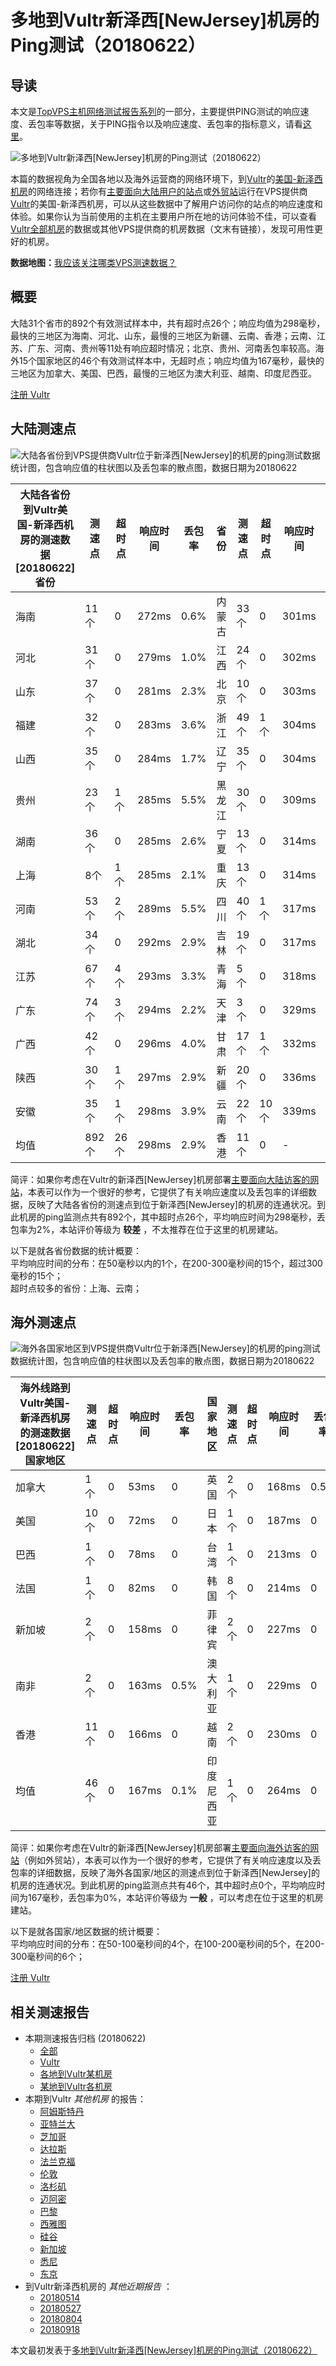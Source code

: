 #  多地到Vultr新泽西[NewJersey]机房的Ping测试（20180622） 

## 导读

本文是[TopVPS主机网络测试报告系列](https://vps123.top/pingtest)的一部分，主要提供PING测试的响应速度、丢包率等数据，关于PING指令以及响应速度、丢包率的指标意义，请看[这里](https://vps123.top/what-is-ping.html)。

![多地到Vultr新泽西\[NewJersey\]机房的Ping测试（20180622）](/images/thumbnails/to_vultr_NewJersey.png)

本篇的数据视角为全国各地以及海外运营商的网络环境下，到[Vultr](https://vps123.top/go/vultr)的[美国-新泽西机房](https://vps123.top/vultr-facilities.html#newjersey)的网络连接；若你有[主要面向大陆用户的站点](https://vps123.top/website-for-mainland-users.html)或[外贸站](https://vps123.top/website-for-internation-trade.html)运行在VPS提供商[Vultr](https://vps123.top/go/vultr)的美国-新泽西机房，可以从这些数据中了解用户访问你的站点的响应速度和体验。如果你认为当前使用的主机在主要用户所在地的访问体验不佳，可以查看[Vultr全部机房](/vultr/isp/china/20180622-vultr-isp-china.md)的数据或其他VPS提供商的机房数据（文末有链接），发现可用性更好的机房。

**数据地图：**[我应该关注哪类VPS测速数据？](https://vps123.top/find-pingtest-data-you-need.html)

## 概要

大陆31个省市的892个有效测试样本中，共有超时点26个；响应均值为298毫秒，最快的三地区为海南、河北、山东，最慢的三地区为新疆、云南、香港；云南、江苏、广东、河南、贵州等11处有响应超时情况；北京、贵州、河南丢包率较高。海外15个国家地区的46个有效测试样本中，无超时点；响应均值为167毫秒，最快的三地区为加拿大、美国、巴西，最慢的三地区为澳大利亚、越南、印度尼西亚。

[注册 Vultr](https://vps123.top/go/vultr/_btn1)

## 大陆测速点

![大陆各省份到VPS提供商Vultr位于新泽西\[NewJersey\]的机房的ping测试数据统计图，包含响应值的柱状图以及丢包率的散点图，数据日期为20180622](/images/pingtests/vultr_20180622/plot_idc_vultr_usa-newjersey_20180622_mainland.png)

大陆各省份到Vultr美国-新泽西机房的测速数据 [20180622] 省份 | 测速点 | 超时点 | 响应时间 | 丢包率 | 省份 | 测速点 | 超时点 | 响应时间 | 丢包率  
---|---|---|---|---|---|---|---|---|---  
海南 | 11个 | 0 | 272ms | 0.6% | 内蒙古 | 33个 | 0 | 301ms | 2.9%  
河北 | 31个 | 0 | 279ms | 1.0% | 江西 | 24个 | 0 | 302ms | 2.5%  
山东 | 37个 | 0 | 281ms | 2.3% | 北京 | 10个 | 0 | 303ms | 6.2%  
福建 | 32个 | 0 | 283ms | 3.6% | 浙江 | 49个 | 1个 | 304ms | 3.1%  
山西 | 35个 | 0 | 284ms | 1.7% | 辽宁 | 35个 | 0 | 304ms | 3.1%  
贵州 | 23个 | 1个 | 285ms | 5.5% | 黑龙江 | 30个 | 0 | 309ms | 2.5%  
湖南 | 36个 | 0 | 285ms | 2.6% | 宁夏 | 13个 | 0 | 314ms | 0.9%  
上海 | 8个 | 1个 | 285ms | 2.1% | 重庆 | 13个 | 0 | 314ms | 0.6%  
河南 | 53个 | 2个 | 289ms | 5.5% | 四川 | 40个 | 1个 | 317ms | 2.4%  
湖北 | 34个 | 0 | 292ms | 2.9% | 吉林 | 19个 | 0 | 317ms | 1.4%  
江苏 | 67个 | 4个 | 293ms | 3.3% | 青海 | 5个 | 0 | 318ms | 1.2%  
广东 | 74个 | 3个 | 294ms | 2.2% | 天津 | 3个 | 0 | 329ms | 1.8%  
广西 | 42个 | 0 | 296ms | 4.0% | 甘肃 | 17个 | 1个 | 332ms | 2.0%  
陕西 | 30个 | 1个 | 297ms | 2.9% | 新疆 | 20个 | 0 | 336ms | 1.8%  
安徽 | 35个 | 1个 | 298ms | 3.9% | 云南 | 22个 | 10个 | 339ms | 0.9%  
均值 | 892个 | 26个 | 298ms | 2.9% | 香港 | 11个 | 0 | - | -  
  
简评：如果你考虑在Vultr的新泽西[NewJersey]机房部署[主要面向大陆访客的网站](website-for-mainland-users.html)，本表可以作为一个很好的参考，它提供了有关响应速度以及丢包率的详细数据，反映了大陆各省份的测速点到位于新泽西[NewJersey]的机房的连通状况。到此机房的ping监测点共有892个，其中超时点26个，平均响应时间为298毫秒，丢包率为2%，本站评价等级为 **较差** ，不太推荐在位于这里的机房建站。

以下是就各省份数据的统计概要：  
平均响应时间的分布：在50毫秒以内的1个，在200-300毫秒间的15个，超过300毫秒的15个；  
超时点较多的省份：上海、云南；

## 海外测速点

![海外各国家地区到VPS提供商Vultr位于新泽西\[NewJersey\]的机房的ping测试数据统计图，包含响应值的柱状图以及丢包率的散点图，数据日期为20180622](/images/pingtests/vultr_20180622/plot_idc_vultr_usa-newjersey_20180622_overseas.png)

海外线路到Vultr美国-新泽西机房的测速数据 [20180622] 国家地区 | 测速点 | 超时点 | 响应时间 | 丢包率 | 国家地区 | 测速点 | 超时点 | 响应时间 | 丢包率  
---|---|---|---|---|---|---|---|---|---  
加拿大 | 1个 | 0 | 53ms | 0 | 英国 | 2个 | 0 | 168ms | 0.5%  
美国 | 10个 | 0 | 72ms | 0 | 日本 | 1个 | 0 | 187ms | 0  
巴西 | 1个 | 0 | 78ms | 0 | 台湾 | 1个 | 0 | 213ms | 0  
法国 | 1个 | 0 | 82ms | 0 | 韩国 | 8个 | 0 | 214ms | 0  
新加坡 | 2个 | 0 | 158ms | 0 | 菲律宾 | 2个 | 0 | 227ms | 0  
南非 | 2个 | 0 | 163ms | 0.5% | 澳大利亚 | 1个 | 0 | 229ms | 0  
香港 | 11个 | 0 | 166ms | 0 | 越南 | 2个 | 0 | 230ms | 0  
均值 | 46个 | 0 | 167ms | 0.1% | 印度尼西亚 | 1个 | 0 | 264ms | 0  
  
简评：如果你考虑在Vultr的新泽西[NewJersey]机房部署[主要面向海外访客的网站](https://vps123.top/website-for-internation-trade.html)（例如外贸站），本表可以作为一个很好的参考，它提供了有关响应速度以及丢包率的详细数据，反映了海外各国家/地区的测速点到位于新泽西[NewJersey]的机房的连通状况。到此机房的ping监测点共有46个，其中超时点0个，平均响应时间为167毫秒，丢包率为0%，本站评价等级为 **一般** ，可以考虑在位于这里的机房建站。

以下是就各国家/地区数据的统计概要：  
平均响应时间的分布：在50-100毫秒间的4个，在100-200毫秒间的5个，在200-300毫秒间的6个；

[注册 Vultr](https://vps123.top/go/vultr/_btn2)

## 相关测速报告

  * 本期测速报告归档 (20180622) 
    * [全部](https://vps123.top/pingtests/20180622 "本期各VPS提供商全部测速报告")
    * [Vultr](https://vps123.top/pingtests/idc-vultr/20180622 "本期Vultr的全部测速报告")
    * [各地到Vultr某机房](https://vps123.top/pingtests/idc-vultr/isp-global/20180622 "以Vultr某机房为关注对象的视角，横向比较大陆各省份、海外各国家地区")
    * [某地到Vultr各机房](https://vps123.top/pingtests/idc-vultr/facility-all/20180622 "以大陆某省份为关注对象的视角，横向比较Vultr各机房")
  * 本期到Vultr _其他机房_ 的报告： 
    * [阿姆斯特丹](/vultr/idc/amsterdam/20180622-vultr-idc-amsterdam.md "多地到Vultr阿姆斯特丹机房的Ping测试 20180622")
    * [亚特兰大](/vultr/idc/atlanta/20180622-vultr-idc-atlanta.md "多地到Vultr亚特兰大机房的Ping测试 20180622")
    * [芝加哥](/vultr/idc/chicago/20180622-vultr-idc-chicago.md "多地到Vultr芝加哥机房的Ping测试 20180622")
    * [达拉斯](/vultr/idc/dallas/20180622-vultr-idc-dallas.md "多地到Vultr达拉斯机房的Ping测试 20180622")
    * [法兰克福](/vultr/idc/frankfurt/20180622-vultr-idc-frankfurt.md "多地到Vultr法兰克福机房的Ping测试 20180622")
    * [伦敦](/vultr/idc/london/20180622-vultr-idc-london.md "多地到Vultr伦敦机房的Ping测试 20180622")
    * [洛杉矶](/vultr/idc/losangeles/20180622-vultr-idc-losangeles.md "多地到Vultr洛杉矶机房的Ping测试 20180622")
    * [迈阿密](/vultr/idc/miami/20180622-vultr-idc-miami.md "多地到Vultr迈阿密机房的Ping测试 20180622")
    * [巴黎](/vultr/idc/paris/20180622-vultr-idc-paris.md "多地到Vultr巴黎机房的Ping测试 20180622")
    * [西雅图](/vultr/idc/seattle/20180622-vultr-idc-seattle.md "多地到Vultr西雅图机房的Ping测试 20180622")
    * [硅谷](/vultr/idc/siliconvalley/20180622-vultr-idc-siliconvalley.md "多地到Vultr硅谷机房的Ping测试 20180622")
    * [新加坡](/vultr/idc/singapore/20180622-vultr-idc-singapore.md "多地到Vultr新加坡机房的Ping测试 20180622")
    * [悉尼](/vultr/idc/sydney/20180622-vultr-idc-sydney.md "多地到Vultr悉尼机房的Ping测试 20180622")
    * [东京](/vultr/idc/tokyo/20180622-vultr-idc-tokyo.md "多地到Vultr东京机房的Ping测试 20180622")
  * 到Vultr新泽西机房的 _其他近期报告_ ： 
    * [20180514](/vultr/idc/newjersey/20180514-vultr-idc-newjersey.md "多地到Vultr新泽西机房的Ping测试 20180514")
    * [20180527](/vultr/idc/newjersey/20180527-vultr-idc-newjersey.md "多地到Vultr新泽西机房的Ping测试 20180527")
    * [20180804](/vultr/idc/newjersey/20180804-vultr-idc-newjersey.md "多地到Vultr新泽西机房的Ping测试 20180804")
    * [20180918](/vultr/idc/newjersey/20180918-vultr-idc-newjersey.md "多地到Vultr新泽西机房的Ping测试 20180918")



本文最初发表于[多地到Vultr新泽西[NewJersey]机房的Ping测试（20180622）](https://vps123.top/pingtest/20180622-vultr-idc-newjersey.html)
